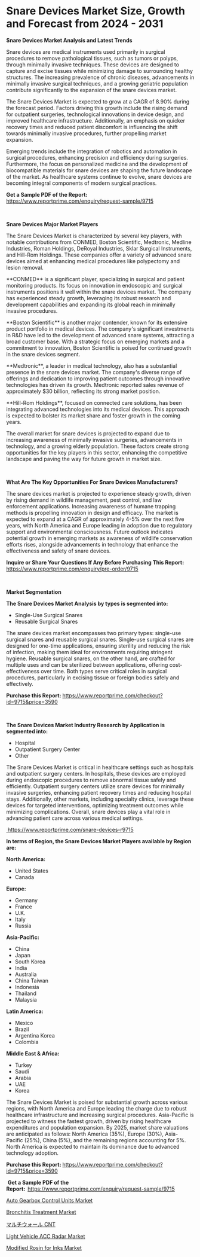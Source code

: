 <p><h1>Snare Devices Market Size, Growth and Forecast from 2024 - 2031</h1></p><p><strong>Snare Devices Market Analysis and Latest Trends</strong></p>
<p><p>Snare devices are medical instruments used primarily in surgical procedures to remove pathological tissues, such as tumors or polyps, through minimally invasive techniques. These devices are designed to capture and excise tissues while minimizing damage to surrounding healthy structures. The increasing prevalence of chronic diseases, advancements in minimally invasive surgical techniques, and a growing geriatric population contribute significantly to the expansion of the snare devices market.</p><p>The Snare Devices Market is expected to grow at a CAGR of 8.90% during the forecast period. Factors driving this growth include the rising demand for outpatient surgeries, technological innovations in device design, and improved healthcare infrastructure. Additionally, an emphasis on quicker recovery times and reduced patient discomfort is influencing the shift towards minimally invasive procedures, further propelling market expansion. </p><p>Emerging trends include the integration of robotics and automation in surgical procedures, enhancing precision and efficiency during surgeries. Furthermore, the focus on personalized medicine and the development of biocompatible materials for snare devices are shaping the future landscape of the market. As healthcare systems continue to evolve, snare devices are becoming integral components of modern surgical practices.</p></p>
<p><strong>Get a Sample PDF of the Report:&nbsp;</strong> <a href="https://www.reportprime.com/enquiry/request-sample/9715">https://www.reportprime.com/enquiry/request-sample/9715</a></p>
<p>&nbsp;</p>
<p><strong>Snare Devices Major Market Players</strong></p>
<p><p>The Snare Devices Market is characterized by several key players, with notable contributions from CONMED, Boston Scientific, Medtronic, Medline Industries, Roman Holdings, DeRoyal Industries, Sklar Surgical Instruments, and Hill-Rom Holdings. These companies offer a variety of advanced snare devices aimed at enhancing medical procedures like polypectomy and lesion removal.</p><p>**CONMED** is a significant player, specializing in surgical and patient monitoring products. Its focus on innovation in endoscopic and surgical instruments positions it well within the snare devices market. The company has experienced steady growth, leveraging its robust research and development capabilities and expanding its global reach in minimally invasive procedures.</p><p>**Boston Scientific** is another major contender, known for its extensive product portfolio in medical devices. The company's significant investments in R&D have led to the development of advanced snare systems, attracting a broad customer base. With a strategic focus on emerging markets and a commitment to innovation, Boston Scientific is poised for continued growth in the snare devices segment.</p><p>**Medtronic**, a leader in medical technology, also has a substantial presence in the snare devices market. The company's diverse range of offerings and dedication to improving patient outcomes through innovative technologies has driven its growth. Medtronic reported sales revenue of approximately $30 billion, reflecting its strong market position.</p><p>**Hill-Rom Holdings**, focused on connected care solutions, has been integrating advanced technologies into its medical devices. This approach is expected to bolster its market share and foster growth in the coming years.</p><p>The overall market for snare devices is projected to expand due to increasing awareness of minimally invasive surgeries, advancements in technology, and a growing elderly population. These factors create strong opportunities for the key players in this sector, enhancing the competitive landscape and paving the way for future growth in market size.</p></p>
<p>&nbsp;</p>
<p><strong>What Are The Key Opportunities For Snare Devices Manufacturers?</strong></p>
<p><p>The snare devices market is projected to experience steady growth, driven by rising demand in wildlife management, pest control, and law enforcement applications. Increasing awareness of humane trapping methods is propelling innovation in design and efficacy. The market is expected to expand at a CAGR of approximately 4-5% over the next five years, with North America and Europe leading in adoption due to regulatory support and environmental consciousness. Future outlook indicates potential growth in emerging markets as awareness of wildlife conservation efforts rises, alongside advancements in technology that enhance the effectiveness and safety of snare devices.</p></p>
<p><strong>Inquire or Share Your Questions If Any Before Purchasing This Report:</strong> <a href="https://www.reportprime.com/enquiry/pre-order/9715">https://www.reportprime.com/enquiry/pre-order/9715</a></p>
<p>&nbsp;</p>
<p><strong>Market Segmentation</strong></p>
<p><strong>The Snare Devices Market Analysis by types is segmented into:</strong></p>
<p><ul><li>Single-Use Surgical Snares</li><li>Reusable Surgical Snares</li></ul></p>
<p><p>The snare devices market encompasses two primary types: single-use surgical snares and reusable surgical snares. Single-use surgical snares are designed for one-time applications, ensuring sterility and reducing the risk of infection, making them ideal for environments requiring stringent hygiene. Reusable surgical snares, on the other hand, are crafted for multiple uses and can be sterilized between applications, offering cost-effectiveness over time. Both types serve critical roles in surgical procedures, particularly in excising tissue or foreign bodies safely and effectively.</p></p>
<p><strong>Purchase this Report:&nbsp;</strong><a href="https://www.reportprime.com/checkout?id=9715&price=3590">https://www.reportprime.com/checkout?id=9715&price=3590</a></p>
<p>&nbsp;</p>
<p><strong>The Snare Devices Market Industry Research by Application is segmented into:</strong></p>
<p><ul><li>Hospital</li><li>Outpatient Surgery Center</li><li>Other</li></ul></p>
<p><p>The Snare Devices Market is critical in healthcare settings such as hospitals and outpatient surgery centers. In hospitals, these devices are employed during endoscopic procedures to remove abnormal tissue safely and efficiently. Outpatient surgery centers utilize snare devices for minimally invasive surgeries, enhancing patient recovery times and reducing hospital stays. Additionally, other markets, including specialty clinics, leverage these devices for targeted interventions, optimizing treatment outcomes while minimizing complications. Overall, snare devices play a vital role in advancing patient care across various medical settings.</p></p>
<p><a href="https://www.reportprime.com/snare-devices-r9715">&nbsp;https://www.reportprime.com/snare-devices-r9715</a></p>
<p><strong>In terms of Region, the Snare Devices Market Players available by Region are:</strong></p>
<p>
    <p> <strong> North America: </strong>
        <ul>
            <li>United States</li>
            <li>Canada</li>
        </ul>
        </p> 
    <p> <strong> Europe: </strong>
        <ul>
            <li>Germany</li>
            <li>France</li>
            <li>U.K.</li>
            <li>Italy</li>
            <li>Russia</li>
        </ul>
        </p> 
    <p> <strong> Asia-Pacific: </strong>
        <ul>
            <li>China</li>
            <li>Japan</li>
            <li>South Korea</li>
            <li>India</li>
            <li>Australia</li>
            <li>China Taiwan</li>
            <li>Indonesia</li>
            <li>Thailand</li>
            <li>Malaysia</li>
        </ul>
        </p> 
    <p> <strong> Latin America: </strong>
        <ul>
            <li>Mexico</li>
            <li>Brazil</li>
            <li>Argentina Korea</li>
            <li>Colombia</li>
        </ul>
        </p> 
    <p> <strong> Middle East & Africa: </strong>
        <ul>
            <li>Turkey</li>
            <li>Saudi</li>
            <li>Arabia</li>
            <li>UAE</li>
            <li>Korea</li>
        </ul>
    </p>
    </p>
<p><p>The Snare Devices Market is poised for substantial growth across various regions, with North America and Europe leading the charge due to robust healthcare infrastructure and increasing surgical procedures. Asia-Pacific is projected to witness the fastest growth, driven by rising healthcare expenditures and population expansion. By 2025, market share valuations are anticipated as follows: North America (35%), Europe (30%), Asia-Pacific (25%), China (5%), and the remaining regions accounting for 5%. North America is expected to maintain its dominance due to advanced technology adoption.</p></p>
<p><strong>Purchase this Report: </strong><a href="https://www.reportprime.com/checkout?id=9715&price=3590">https://www.reportprime.com/checkout?id=9715&price=3590</a></p>
<p>&nbsp;<strong>Get a Sample PDF of the Report:&nbsp;&nbsp;</strong><a href="https://www.reportprime.com/enquiry/request-sample/9715">https://www.reportprime.com/enquiry/request-sample/9715</a></p>
<p><strong></strong></p>
<p><p><a href="https://issuu.com/reportprime-2/docs/auto-gearbox-control-units-market-s_2ce256c609ae13">Auto Gearbox Control Units Market</a></p><p><a href="https://www.linkedin.com/pulse/bronchitis-treatment-industry-sector-new-technologies-market-jcsof?trackingId=mbGAPivwQw%2BauKRF2HeHdw%3D%3D">Bronchitis Treatment Market</a></p><p><a href="https://medium.com/@kw8enloe/multi-walled-cnts-market-%E3%81%AE%E3%82%B0%E3%83%AD%E3%83%BC%E3%83%90%E3%83%AB%E5%B8%82%E5%A0%B4%E6%A6%82%E8%A6%81%E3%81%AF-%E4%B8%96%E7%95%8C%E3%81%8A%E3%82%88%E3%81%B3%E4%B8%BB%E8%A6%81%E5%B8%82%E5%A0%B4%E3%81%AB%E3%81%8A%E3%81%91%E3%82%8B%E6%A5%AD%E7%95%8C%E3%81%AB%E5%BD%B1%E9%9F%BF%E3%82%92%E4%B8%8E%E3%81%88%E3%82%8B%E4%B8%BB%E8%A6%81%E3%81%AA%E3%83%88%E3%83%AC%E3%83%B3%E3%83%89%E3%81%AB%E3%81%A4%E3%81%84%E3%81%A6-%E7%8B%AC%E8%87%AA%E3%81%AE%E8%A6%96%E7%82%B9%E3%82%92%E6%8F%90%E4%BE%9B%E3%81%97%E3%81%BE%E3%81%99-b62d3acdfeb7">マルチウォール CNT</a></p><p><a href="https://issuu.com/reportprime-2/docs/light-vehicle-acc-radar-market-size_65bbc64469e9f2">Light Vehicle ACC Radar Market</a></p><p><a href="https://medium.com/@nathanmurray84/the-modified-rosin-for-inks-market-has-experienced-impressive-growth-in-recent-years-expanding-80f38c5a4ec8">Modified Rosin for Inks Market</a></p></p>
